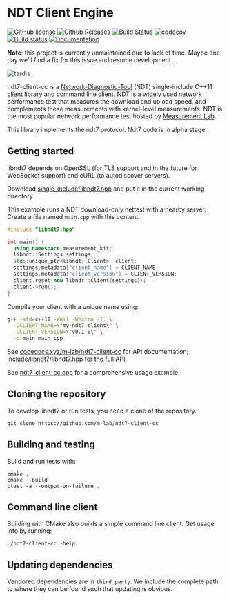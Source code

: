 # NDT Client Engine

[![GitHub license](https://img.shields.io/github/license/m-lab/ndt7-client-cc.svg)](https://raw.githubusercontent.com/m-lab/ndt7-client-cc/main/LICENSE) [![Github Releases](https://img.shields.io/github/release/m-lab/ndt7-client-cc.svg)](https://github.com/m-lab/ndt7-client-cc/releases) [![Build Status](https://img.shields.io/travis/m-lab/ndt7-client-cc/main.svg?label=travis)](https://travis-ci.org/m-lab/ndt7-client-cc) [![codecov](https://codecov.io/gh/m-lab/ndt7-client-cc/branch/main/graph/badge.svg)](https://codecov.io/gh/m-lab/ndt7-client-cc) [![Build status](https://img.shields.io/appveyor/ci/bassosimone/ndt7-client-cc/main.svg?label=appveyor)](https://ci.appveyor.com/project/bassosimone/ndt7-client-cc/branch/main) [![Documentation](https://codedocs.xyz/m-lab/ndt7-client-cc.svg)](https://codedocs.xyz/m-lab/ndt7-client-cc/)

**Note**: this project is currently unmaintained due to lack of time. Maybe
one day we'll find a fix for this issue and resume development...

![tardis](docs/tardis.gif
  "It's not supposed to make that noise. You leave the brakes on.")

ndt7-client-cc is a [Network-Diagnostic-Tool](
https://github.com/ndt-project/ndt/wiki/NDTProtocol) (NDT) single-include C++11
client library and command line client. NDT is a widely used network performance
test that measures the download and upload speed, and complements these
measurements with kernel-level measurements. NDT is the most popular network
performance test hosted by [Measurement Lab](https://www.measurementlab.net/).

This library implements the ndt7 protocol. Ndt7 code is in alpha stage.

## Getting started

libndt7 depends on OpenSSL (for TLS support and in the future for
WebSocket support) and cURL (to autodiscover servers).

Download [single_include/libndt7.hpp](
https://github.com/m-lab/ndt7-client-cc/blob/main/single_include/libndt7.hpp) and
put it in the current working directory.

This example runs a NDT download-only nettest with a nearby server. Create
a file named `main.cpp` with this content.

```C++
#include "libndt7.hpp"

int main() {
  using namespace measurement_kit;
  libndt::Settings settings;
  std::unique_ptr<libndt::Client>  client;
  settings.metadata["client_name"] = CLIENT_NAME;
  settings.metadata["client_version"] = CLIENT_VERSION;
  client.reset(new libndt::Client{settings});
  client->run();
}
```

Compile your client with a unique name using:

```sh
g++ -std=c++11 -Wall -Wextra -I. \
  -DCLIENT_NAME=\"my-ndt7-client\" \
  -DCLIENT_VERSION=\"v0.1.0\" \
  -o main main.cpp
```

See [codedocs.xyz/m-lab/ndt7-client-cc](
https://codedocs.xyz/m-lab/ndt7-client-cc/) for API documentation;
[include/libndt7/libndt7.hpp](include/libndt7/libndt7.hpp) for the full API.

See [ndt7-client-cc.cpp](ndt7-client-cc.cpp) for a comprehensive usage example.

## Cloning the repository

To develop libndt7 or run tests, you need a clone of the repository.

```
git clone https://github.com/m-lab/ndt7-client-cc
```

## Building and testing

Build and run tests with:

```
cmake .
cmake --build .
ctest -a --output-on-failure .
```

## Command line client

Building with CMake also builds a simple command line client. Get usage info
by running:

```
./ndt7-client-cc -help
```

## Updating dependencies

Vendored dependencies are in `third_party`. We include the complete path to
where they can be found such that updating is obvious.
